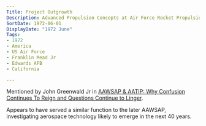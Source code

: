 ```yaml
---
Title: Project Outgrowth
Description: Advanced Propulsion Concepts at Air Force Rocket Propulsion Laboratory, Edwards AFB, California. Led by Franklin B. Mead, Jr.
SortDate: 1972-06-01
DisplayDate: "1972 June"
Tags:
- 1972
- America
- US Air Force
- Franklin Mead Jr
- Edwards AFB
- California

---
```


Mentioned by John Greenwald Jr in [AAWSAP & AATIP: Why Confusion Continues To Reign and Questions Continue to Linger](https://www.youtube.com/watch?v=2tVvN6RcyI4).

Appears to have served a similar function to the later AAWSAP, investigating aerospace technology likely to emerge in the next 40 years.